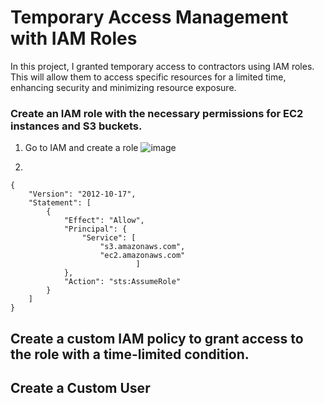 # Temporary Access Management with IAM Roles

In this project, I granted temporary access to contractors using IAM roles. This will allow them to access specific resources for a limited time, enhancing security and minimizing resource exposure.



### Create an IAM role  with the necessary permissions for EC2 instances and S3 buckets.
1. Go to IAM and create a role
![image](https://github.com/victorwokili/AWSProjects/assets/18079443/068baf69-f1ba-4cd0-899c-4397815142b0)

2. 
```
{
    "Version": "2012-10-17",
    "Statement": [
        {
            "Effect": "Allow",
            "Principal": {
                "Service": [
                    "s3.amazonaws.com",
                    "ec2.amazonaws.com"
                            ]
            },
            "Action": "sts:AssumeRole"
        }
    ]
}

```

## Create a custom IAM policy to grant access to the role with a time-limited condition.

## Create a Custom User

